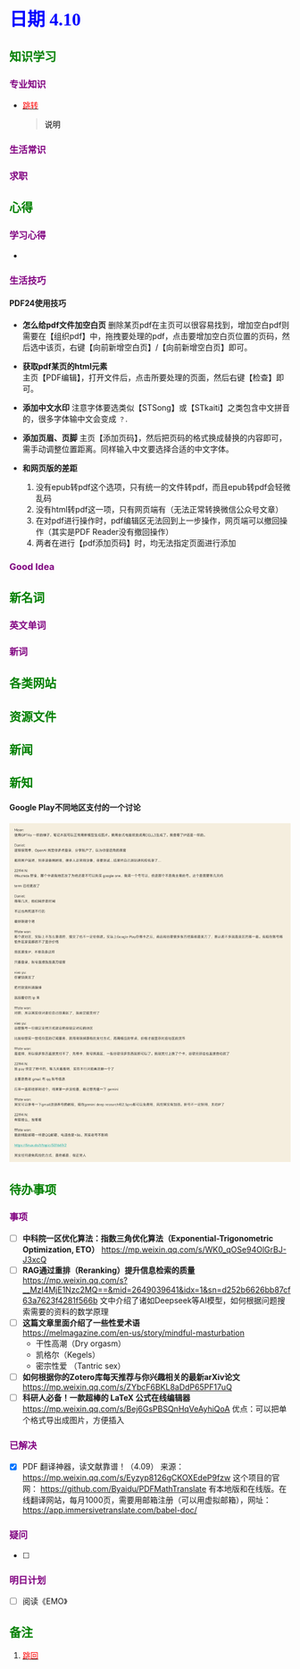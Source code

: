 ## <font color = blue face=楷体 size=6>日期 4.10 </font>

## <font color = green>知识学习 </font>
### <font color = purple>专业知识 </font>
+ <a id = "01-1">  [<font color = red>跳转</font>](#01-2)
   > <font color = o> 说明 </font>
### <font color = purple>生活常识 </font>

### <font color = purple>求职 </font>



## <font color = green>心得 </font>
### <font color = purple>学习心得 </font>
+ 
### <font color = purple>生活技巧 </font>
#### PDF24使用技巧
+ **怎么给pdf文件加空白页**
	删除某页pdf在主页可以很容易找到，增加空白pdf则需要在【组织pdf】中，拖拽要处理的pdf，点击要增加空白页位置的页码，然后选中该页，右键【向前新增空白页】/【向前新增空白页】即可。

+ **获取pdf某页的html元素**	
	主页【PDF编辑】，打开文件后，点击所要处理的页面，然后右键【检查】即可。

+ **添加中文水印**
	注意字体要选类似【STSong】或【STkaiti】之类包含中文拼音的，很多字体输中文会变成 `？`.

+ **添加页眉、页脚**
	主页【添加页码】，然后把页码的格式换成替换的内容即可，需手动调整位置距离。同样输入中文要选择合适的中文字体。

+ **和网页版的差距** 
	1. 没有epub转pdf这个选项，只有统一的文件转pdf，而且epub转pdf会轻微乱码
	2. 没有html转pdf这一项，只有网页端有（无法正常转换微信公众号文章）
	3. 在对pdf进行操作时，pdf编辑区无法回到上一步操作，网页端可以撤回操作（其实是PDF Reader没有撤回操作）
	4. 两者在进行【pdf添加页码】时，均无法指定页面进行添加


### <font color = purple>Good Idea </font>



## <font color = green>新名词 </font>
### <font color = purple>英文单词 </font>
### <font color = purple>新词 </font>



## <font color = green>各类网站 </font>


## <font color = green>资源文件 </font>


## <font color = green>新闻 </font>


## <font color = green>新知 </font>
#### Google Play不同地区支付的一个讨论
<img src = "../picture/4.10/001.jpg">

## <font color = green>待办事项 </font>
### <font color = purple>事项 </font>
- [ ] **中科院一区优化算法：指数三角优化算法（Exponential-Trigonometric Optimization, ETO）**
	https://mp.weixin.qq.com/s/WK0_qOSe94OlGrBJ-J3xcQ
- [ ] **RAG通过重排（Reranking）提升信息检索的质量**
	https://mp.weixin.qq.com/s?__MzI4MjE1Nzc2MQ==&mid=2649039641&idx=1&sn=d252b6626bb87cf63a7623f4281f566b
	文中介绍了诸如Deepseek等AI模型，如何根据问题搜索需要的资料的数学原理
- [ ] **这篇文章里面介绍了一些性爱术语**  
	https://melmagazine.com/en-us/story/mindful-masturbation  
	+ 干性高潮（Dry orgasm）
	+ 凯格尔（Kegels）
	+ 密宗性爱 （Tantric sex）
- [ ] **如何根据你的Zotero库每天推荐与你兴趣相关的最新arXiv论文**  
	https://mp.weixin.qq.com/s/ZYbcF6BKL8aDdP65PF17uQ
- [ ] **科研人必备！一款超棒的 LaTeX 公式在线编辑器**  
	https://mp.weixin.qq.com/s/Bej6GsPBSQnHqVeAyhiQoA
	优点：可以把单个格式导出成图片，方便插入
	
### <font color = purple>已解决 </font>
- [x] PDF 翻译神器，读文献靠谱！（4.09）
	来源：
	https://mp.weixin.qq.com/s/Eyzyp8126gCKOXEdeP9fzw
	这个项目的官网：
	https://github.com/Byaidu/PDFMathTranslate
	有本地版和在线版。在线翻译网站，每月1000页，需要用邮箱注册（可以用虚拟邮箱），网址：
	https://app.immersivetranslate.com/babel-doc/
### <font color = purple>疑问 </font>
- [ ] 
### <font color = purple>明日计划 </font>
- [ ] 阅读《EMO》


## <font color = green>备注 </font>
  1. <a id ="01-2">[<font color = red>跳回</font>](#01-1)











<!--stackedit_data:
eyJoaXN0b3J5IjpbLTk1MDMxOTUxMywtMTU5Njk4MTY0NSwtMj
A2Njg4NzIxNCwtMTc4NDc4MjE0Myw3MzM2MjY2MDQsMzQyNTk0
Mjc3LC03MzcxOTI5MzcsLTM0NjczNTU4MCwtNTE2NTg4MDkxLD
cyMTU1NDMzMSwtMTg5MTEwNTM3MywxMjQyNzUzNzg2LC05MzI4
MjQxMjQsNzgxMDc2ODMxLC05MzI4MjQxMjQsLTEyNzc3NTQwND
IsNTAyNDE5OTY0LC03NDM5NjcyOCwtMTM3MjA3NDYzNV19
-->